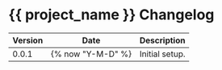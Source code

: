 # {{ project_name }} Changelog

| Version | Date | Description |
| --- | --- | --- |
| 0.0.1 | {% now "Y-M-D" %} | Initial setup. |
